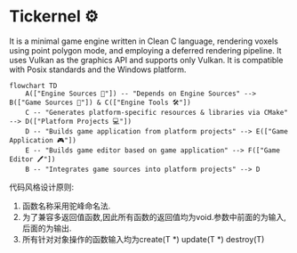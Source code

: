 # Tickernel ⚙
 It is a minimal game engine written in Clean C language, rendering voxels using point polygon mode, and employing a deferred rendering pipeline. It uses Vulkan as the graphics API and supports only Vulkan. It is compatible with Posix standards and the Windows platform.

``` mermaid
flowchart TD
    A(["Engine Sources 📘"]) -- "Depends on Engine Sources" --> B(["Game Sources 📙"]) & C(["Engine Tools 🛠️"])
    C -- "Generates platform-specific resources & libraries via CMake" --> D(["Platform Projects 💻"])
    D -- "Builds game application from platform projects" --> E(["Game Application 🎮"])
    E -- "Builds game editor based on game application" --> F(["Game Editor 🖊️"])
    B -- "Integrates game sources into platform projects" --> D
```


代码风格设计原则:
1. 函数名称采用驼峰命名法.
2. 为了兼容多返回值函数,因此所有函数的返回值均为void.参数中前面的为输入,后面的为输出.
3. 所有针对对象操作的函数输入均为create(T *) update(T *) destroy(T)